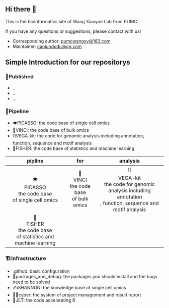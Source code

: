 ## Hi there 👋
This is the bioinformatIcs site of Wang Xiaoyue Lab from PUMC.

If you have any questions or suggestions, please contact with us!
- Corresponding author: pumcwangxy@163.com
- Maintainer: caojundudu@qq.com

## Simple Introduction for our repositorys
### 📖Published
- ...
- ...
- ...
 

### 🌠Pipeline
- 👁PICASSO: the code base of single cell omics
- 🦕VINCI: the code base of bulk omics
- ⛓VEGA-kit: the code for genomic analysis including annotation, function, sequence and motif analysis
- 👴FISHER: the code base of statistics and machine learning

|pipline|for|analysis|
|:----:|:----:|:----:|
|👁<br>PICASSO<br> the code base<br>of single cell omics|🦕<br>VINCI<br> the code base<br> of bulk omics|⛓<br>VEGA-kit<br> the code for genomic<br>analysis including annotation<br>, function, sequence and motif analysis|
|👴<br>FISHER<br>  the code base<br> of statistics and machine learning|||

### 🏗Infrastructure
- .github: basic configuration
- 🧯packages_and_debug: the packages you should install and the bugs need to be solved
- ✍SHANNON: the konwledge base of single cell omics 
- 👮‍♂️cyber: the system of project management and result report
- 🚀JET: the code accelerating R



<!--

**Here are some ideas to get you started:**

🙋‍♀️ A short introduction - what is your organization all about?
🌈 Contribution guidelines - how can the community get involved?
👩‍💻 Useful resources - where can the community find your docs? Is there anything else the community should know?
🍿 Fun facts - what does your team eat for breakfast?
🧙 Remember, you can do mighty things with the power of [Markdown](https://docs.github.com/github/writing-on-github/getting-started-with-writing-and-formatting-on-github/basic-writing-and-formatting-syntax)
-->
